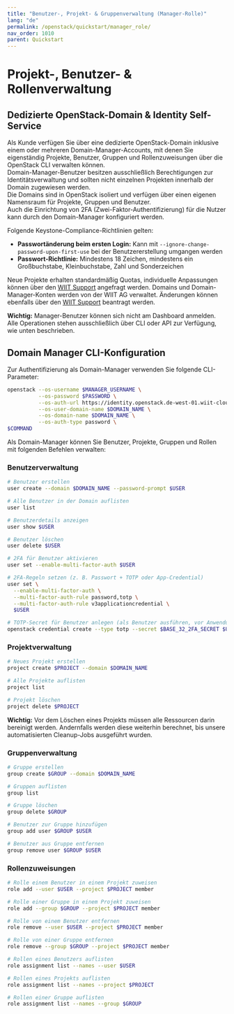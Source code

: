 ```yaml
---
title: "Benutzer-, Projekt- & Gruppenverwaltung (Manager-Rolle)"
lang: "de"
permalink: /openstack/quickstart/manager_role/
nav_order: 1010
parent: Quickstart
---
```


# Projekt-, Benutzer- & Rollenverwaltung

## Dedizierte OpenStack-Domain & Identity Self-Service

Als Kunde verfügen Sie über eine dedizierte OpenStack-Domain inklusive einem oder mehreren Domain-Manager-Accounts, mit denen Sie eigenständig Projekte, Benutzer, Gruppen und Rollenzuweisungen über die OpenStack CLI verwalten können.  
Domain-Manager-Benutzer besitzen ausschließlich Berechtigungen zur Identitätsverwaltung und sollten nicht einzelnen Projekten innerhalb der Domain zugewiesen werden.  
Die Domains sind in OpenStack isoliert und verfügen über einen eigenen Namensraum für Projekte, Gruppen und Benutzer.  
Auch die Einrichtung von 2FA (Zwei-Faktor-Authentifizierung) für die Nutzer kann durch den Domain-Manager konfiguriert werden.

Folgende Keystone-Compliance-Richtlinien gelten:
- **Passwortänderung beim ersten Login:** Kann mit `--ignore-change-password-upon-first-use` bei der Benutzererstellung umgangen werden  
- **Passwort-Richtlinie:** Mindestens 18 Zeichen, mindestens ein Großbuchstabe, Kleinbuchstabe, Zahl und Sonderzeichen

Neue Projekte erhalten standardmäßig Quotas, individuelle Anpassungen können über den [WIIT Support](mailto:helpdesk.de@wiit.one) angefragt werden.
Domains und Domain-Manager-Konten werden von der WIIT AG verwaltet. Änderungen können ebenfalls über den [WIIT Support](mailto:helpdesk.de@wiit.one) beantragt werden.

**Wichtig:** Manager-Benutzer können sich nicht am Dashboard anmelden. Alle Operationen stehen ausschließlich über CLI oder API zur Verfügung, wie unten beschrieben.

## Domain Manager CLI-Konfiguration

Zur Authentifizierung als Domain-Manager verwenden Sie folgende CLI-Parameter:

```bash
openstack --os-username $MANAGER_USERNAME \
          --os-password $PASSWORD \
          --os-auth-url https://identity.openstack.de-west-01.wiit-cloud.io/v3 \
          --os-user-domain-name $DOMAIN_NAME \
          --os-domain-name $DOMAIN_NAME \
          --os-auth-type password \
$COMMAND
```

Als Domain-Manager können Sie Benutzer, Projekte, Gruppen und Rollen mit folgenden Befehlen verwalten:

### Benutzerverwaltung

```bash
# Benutzer erstellen
user create --domain $DOMAIN_NAME --password-prompt $USER

# Alle Benutzer in der Domain auflisten
user list

# Benutzerdetails anzeigen
user show $USER

# Benutzer löschen
user delete $USER

# 2FA für Benutzer aktivieren
user set --enable-multi-factor-auth $USER

# 2FA-Regeln setzen (z. B. Passwort + TOTP oder App-Credential)
user set \
  --enable-multi-factor-auth \
  --multi-factor-auth-rule password,totp \
  --multi-factor-auth-rule v3applicationcredential \
  $USER

# TOTP-Secret für Benutzer anlegen (als Benutzer ausführen, vor Anwendung der 2FA-Regeln durch den Manager)
openstack credential create --type totp --secret $BASE_32_2FA_SECRET $USER_ID
```

### Projektverwaltung

```bash
# Neues Projekt erstellen
project create $PROJECT --domain $DOMAIN_NAME

# Alle Projekte auflisten
project list

# Projekt löschen
project delete $PROJECT
```

**Wichtig:** Vor dem Löschen eines Projekts müssen alle Ressourcen darin bereinigt werden. Andernfalls werden diese weiterhin berechnet, bis unsere automatisierten Cleanup-Jobs ausgeführt wurden.

### Gruppenverwaltung

```bash
# Gruppe erstellen
group create $GROUP --domain $DOMAIN_NAME

# Gruppen auflisten
group list

# Gruppe löschen
group delete $GROUP

# Benutzer zur Gruppe hinzufügen
group add user $GROUP $USER

# Benutzer aus Gruppe entfernen
group remove user $GROUP $USER
```

### Rollenzuweisungen

```bash
# Rolle einem Benutzer in einem Projekt zuweisen
role add --user $USER --project $PROJECT member

# Rolle einer Gruppe in einem Projekt zuweisen
role add --group $GROUP --project $PROJECT member

# Rolle von einem Benutzer entfernen
role remove --user $USER --project $PROJECT member

# Rolle von einer Gruppe entfernen
role remove --group $GROUP --project $PROJECT member

# Rollen eines Benutzers auflisten
role assignment list --names --user $USER

# Rollen eines Projekts auflisten
role assignment list --names --project $PROJECT

# Rollen einer Gruppe auflisten
role assignment list --names --group $GROUP
```
